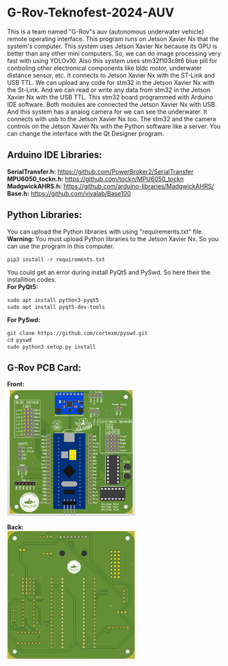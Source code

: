# G-Rov-Teknofest-2024-AUV

This is a team named "G-Rov"s auv (autonomous underwater vehicle) remote operating interface. This program runs on Jetson Xavier Nx that the system's computer. This system uses Jetson Xavier Nx because its GPU is better than any other mini computers. So, we can do image processing very fast with using YOLOv10. Also this system uses stm32f103c8t6 blue pill for controling other electronical components like bldc motor, underwater distance sensor, etc. It connects to Jetson Xavier Nx with the ST-Link and USB TTL. We can upload any code for stm32 in the Jetson Xavier Nx with the St-Link. And we can read or write any data from stm32 in the Jetson Xavier Nx with the USB TTL. This stm32 board programmed with Arduino IDE software. Both modules are connected the Jetson Xavier Nx with USB. And this system has a analog camera for we can see the underwater. It connects with usb to the Jetson Xavier Nx too. The stm32 and the camera controls on the Jetson Xavier Nx with the Python software like a server. You can change the interface with the Qt Designer program.

## Arduino IDE Libraries:
**SerialTransfer.h:** https://github.com/PowerBroker2/SerialTransfer<br>
**MPU6050_tockn.h:** https://github.com/tockn/MPU6050_tockn<br>
**MadgwickAHRS.h:** https://github.com/arduino-libraries/MadgwickAHRS/<br>
**Base.h:** https://github.com/viyalab/Base100<br>

## Python Libraries:
You can upload the Python libraries with using "requirements.txt" file.<br>
**Warning:** You must upload Python libraries to the Jetson Xavier Nx. So you can use the program in this computer.
```
pip3 install -r requirements.txt
```
You could get an error during install PyQt5 and PySwd. So here their the installition codes.<br>
**For PyQt5:**
```
sudo apt install python3-pyqt5
sudo apt install pyqt5-dev-tools
```
**For PySwd:**
```
git clone https://github.com/cortexm/pyswd.git
cd pyswd
sudo python3 setup.py install
```

## G-Rov PCB Card:

**Front:**<br>
<img src="grov_pcb_card/grov_pcb_card_front.png" alt="Connections tab" width="300"/>

**Back:**<br>
<img src="grov_pcb_card/grov_pcb_card_back.png" alt="Connections tab" width="300"/>

